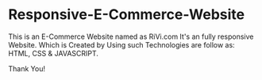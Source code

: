 # Responsive-E-Commerce-Website

This is an E-Commerce Website named as RiVi.com
It's an fully responsive Website. 
Which is Created by Using such Technologies are follow as: HTML, CSS & JAVASCRIPT.

Thank You!
